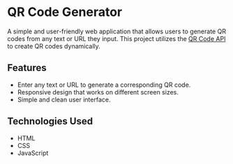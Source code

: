 
# QR Code Generator

A simple and user-friendly web application that allows users to generate QR codes from any text or URL they input. This project utilizes the [QR Code API](https://goqr.me/api/) to create QR codes dynamically.

## Features

- Enter any text or URL to generate a corresponding QR code.
- Responsive design that works on different screen sizes.
- Simple and clean user interface.

## Technologies Used

- HTML
- CSS
- JavaScript


